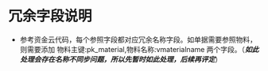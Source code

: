 # 冗余字段说明

* 参考资金云代码，每个参照字段都对应冗余名称字段。如单据需要参照物料，则需要添加 物料主键:pk\_material,物料名称:vmaterialname 两个字段。（_**如此处理会存在名称不同步问题，所以先暂时如此处理，后续再评定**_）






